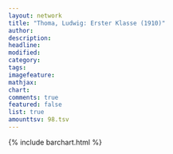 ```yaml
---
layout: network
title: "Thoma, Ludwig: Erster Klasse (1910)"
author:
description:
headline:
modified:
category:
tags:
imagefeature: 
mathjax: 
chart: 
comments: true
featured: false
list: true
amounttsv: 98.tsv
---
```

{% include barchart.html %}
